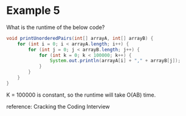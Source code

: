 # Example 5

What is the runtime of the below code?

```java
void printUnorderedPairs(int[] arrayA, int[] arrayB) {
	for (int i = 0; i < arrayA.length; i++) {
		for (int j = 0; j < arrayB.length; j++) {
			for (int k = 0; k < 100000; k++) {
				System.out.println(arrayA[i] + "," + arrayB[j]);
			}
		}
	}
}
```

K = 100000 is constant, so the runtime will take O(AB) time.

reference: Cracking the Coding Interview